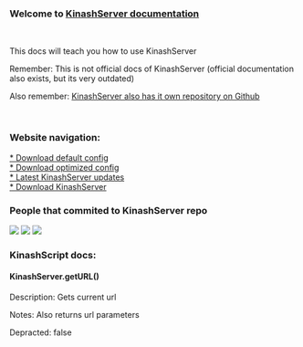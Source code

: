 <link href="./assets/customcss.css" rel="stylesheet">
<script type="text/javascript" src="./assets/js.js"></script>
<h3>Welcome to <a href="https://github.com/KinashServer/KinashServer">KinashServer documentation</a></h3>
<br>
<p>This docs will teach you how to use KinashServer</p>
<p>Remember: This is not official docs of KinashServer (official documentation also exists, but its very outdated)</p>
<p>Also remember: <a href="https://github.com/KinashServer/KinashServer">KinashServer also has it own repository on Github</a></p>
<br>
<h3>Website navigation: </h3>
<div class="nav">
    <a href="./download/warning.html">* Download default config</a> <br>
    <a href="./download/warning1.html">* Download optimized config</a> <br>
    <a href="https://github.com/KinashServer/KinashServer/releases/">* Latest KinashServer updates</a> <br>
    <a href="https://github.com/KinashServer/KinashServer/releases/">* Download KinashServer</a> <br>
</div>
<h3>People that commited to KinashServer repo</h3>
<img id="avatar" class="nav" src="https://avatars.githubusercontent.com/u/75567134?s=32&v=4">
<img id="avatar" class="nav" src="https://avatars.githubusercontent.com/u/92477814?s=32&v=4">
<img id="avatar" class="nav" src="https://avatars.githubusercontent.com/u/98953727?s=32&v=4">
<h3>KinashScript docs:</h3>
<div class="nav">
    <h4>KinashServer.getURL()</h4>
    <p>Description: Gets current url</p>
    <p>Notes: Also returns url parameters</p>
    <p>Depracted: false</p>
</div>

<script type="text/javascript">
    brrer(15);
</script>